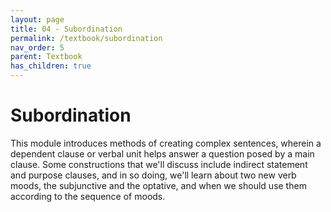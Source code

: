 ```yaml
---
layout: page
title: 04 - Subordination
permalink: /textbook/subordination
nav_order: 5
parent: Textbook
has_children: true
---
```


# Subordination

This module introduces methods of creating complex sentences, wherein a dependent clause or verbal unit helps answer a question posed by a main clause. Some constructions that we'll discuss include indirect statement and purpose clauses, and in so doing, we'll learn about two new verb moods, the subjunctive and the optative, and when we should use them according to the sequence of moods.
